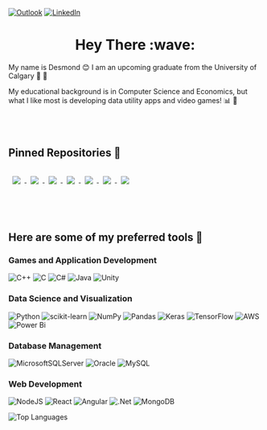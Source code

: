 
[![Outlook](https://img.shields.io/badge/Microsoft_Outlook-0078D4?style=for-the-badge&logo=microsoft-outlook&logoColor=white)](mailto:desmondobrien01@outlook.com)
[![LinkedIn](https://img.shields.io/badge/linkedin-%230077B5.svg?style=for-the-badge&logo=linkedin&logoColor=white)](https://www.linkedin.com/in/des-ob/)


<h1 align="center">Hey There :wave:  </h1>

 My name is Desmond :blush:  I am an upcoming graduate from the University of Calgary :straight_ruler: :notebook:

 My educational background is in Computer Science and Economics, but what I like most is developing data utility apps and video games! :bar_chart: :space_invader:

<br></br>

## Pinned Repositories :pushpin:

<a href="https://github.com/NickSavino/SiegeAndSorcery">
  <img align="center" style="margin:1rem 0.5rem" src="https://github-readme-stats-git-masterrstaa-rickstaa.vercel.app/api/pin/?username=NickSavino&repo=SiegeAndSorcery&title_color=ffffff&text_color=c9cacc&icon_color=019443&bg_color=002410" />
</a>

<a href="https://github.com/desobob11/FakeNewsNLP">
  <img align="center" style="margin:1rem 0.5rem" src="https://github-readme-stats-git-masterrstaa-rickstaa.vercel.app/api/pin/?username=desobob11&repo=FakeNewsNLP&title_color=ffffff&text_color=c9cacc&icon_color=019443&bg_color=002410" />
</a>


<a href="https://github.com/desobob11/RetailRenaissance">
  <img align="center" style="margin:1rem 0.5rem" src="https://github-readme-stats-git-masterrstaa-rickstaa.vercel.app/api/pin/?username=desobob11&repo=RetailRenaissance&title_color=ffffff&text_color=c9cacc&icon_color=019443&bg_color=002410" />
</a>

<a href="https://github.com/desobob11/SDLDoom">
  <img align="center" style="margin:1rem 0.5rem" src="https://github-readme-stats-git-masterrstaa-rickstaa.vercel.app/api/pin/?username=desobob11&repo=SDLDoom&title_color=ffffff&text_color=c9cacc&icon_color=019443&bg_color=002410" />
</a>

<a href="https://github.com/desobob11/Konkey-Dong">
  <img align="center" style="margin:1rem 0.5rem" src="https://github-readme-stats-git-masterrstaa-rickstaa.vercel.app/api/pin/?username=desobob11&repo=Konkey-Dong&title_color=ffffff&text_color=c9cacc&icon_color=019443&bg_color=002410" />
</a>

<a href="https://github.com/desobob11/Pong">
  <img align="center" style="margin:1rem 0.5rem" src="https://github-readme-stats-git-masterrstaa-rickstaa.vercel.app/api/pin/?username=desobob11&repo=Pong&title_color=ffffff&text_color=c9cacc&icon_color=019443&bg_color=002410" />
</a>


<a href="https://github.com/desobob11/SpaceSnake">
  <img align="center" style="margin:1rem 0.5rem" src="https://github-readme-stats-git-masterrstaa-rickstaa.vercel.app/api/pin/?username=desobob11&repo=SpaceSnake&title_color=ffffff&text_color=c9cacc&icon_color=019443&bg_color=002410" />
</a>



<br></br>


## Here are some of my preferred tools 🚀 

### Games and Application Development
![C++](https://img.shields.io/badge/c++-%2300599C.svg?style=for-the-badge&logo=c%2B%2B&logoColor=white)
![C](https://img.shields.io/badge/c-%2300599C.svg?style=for-the-badge&logo=c&logoColor=white)
![C#](https://img.shields.io/badge/c%23-%23239120.svg?style=for-the-badge&logo=csharp&logoColor=white)
![Java](https://img.shields.io/badge/java-%23ED8B00.svg?style=for-the-badge&logo=openjdk&logoColor=white)
![Unity](https://img.shields.io/badge/unity-%23000000.svg?style=for-the-badge&logo=unity&logoColor=white)

### Data Science and Visualization
![Python](https://img.shields.io/badge/python-3670A0?style=for-the-badge&logo=python&logoColor=ffdd54)
![scikit-learn](https://img.shields.io/badge/scikit--learn-%23F7931E.svg?style=for-the-badge&logo=scikit-learn&logoColor=white)
![NumPy](https://img.shields.io/badge/numpy-%23013243.svg?style=for-the-badge&logo=numpy&logoColor=white)
![Pandas](https://img.shields.io/badge/pandas-%23150458.svg?style=for-the-badge&logo=pandas&logoColor=white)
![Keras](https://img.shields.io/badge/Keras-%23D00000.svg?style=for-the-badge&logo=Keras&logoColor=white)
![TensorFlow](https://img.shields.io/badge/TensorFlow-%23FF6F00.svg?style=for-the-badge&logo=TensorFlow&logoColor=white)
![AWS](https://img.shields.io/badge/AWS-%23FF9900.svg?style=for-the-badge&logo=amazon-aws&logoColor=white)
![Power Bi](https://img.shields.io/badge/power_bi-F2C811?style=for-the-badge&logo=powerbi&logoColor=black)

### Database Management
![MicrosoftSQLServer](https://img.shields.io/badge/Microsoft%20SQL%20Server-CC2927?style=for-the-badge&logo=microsoft%20sql%20server&logoColor=white)
![Oracle](https://img.shields.io/badge/Oracle-F80000?style=for-the-badge&logo=oracle&logoColor=white)
![MySQL](https://img.shields.io/badge/mysql-4479A1.svg?style=for-the-badge&logo=mysql&logoColor=white)

### Web Development
![NodeJS](https://img.shields.io/badge/node.js-6DA55F?style=for-the-badge&logo=node.js&logoColor=white)
![React](https://img.shields.io/badge/react-%2320232a.svg?style=for-the-badge&logo=react&logoColor=%2361DAFB)
![Angular](https://img.shields.io/badge/angular-%23DD0031.svg?style=for-the-badge&logo=angular&logoColor=white)
![.Net](https://img.shields.io/badge/.NET-5C2D91?style=for-the-badge&logo=.net&logoColor=white)
![MongoDB](https://img.shields.io/badge/MongoDB-%234ea94b.svg?style=for-the-badge&logo=mongodb&logoColor=white)

![Top Languages](https://github-readme-stats.vercel.app/api/top-langs/?username=desobob11&hide=GLSL,Perl,ReScript,C%2b%2b,Makefile,C)




